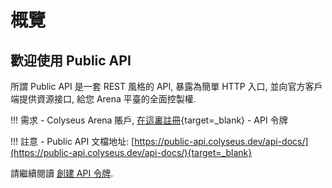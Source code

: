 # 概覽

## 歡迎使用 Public API

所謂 Public API 是一套 REST 風格的 API, 暴露為簡單 HTTP 入口, 並向官方客戶端提供資源接口, 給您 Arena 平臺的全面控製權.

!!! 需求
    - Colyseus Arena 賬戶, [在這裏註冊](https://console.colyseus.io/register){target=_blank}
    - API 令牌

!!! 註意
    - Public API 文檔地址: [https://public-api.colyseus.dev/api-docs/](https://public-api.colyseus.dev/api-docs/){target=_blank}

請繼續閱讀 [創建 API 令牌](./getting-started/create-api-token.md).